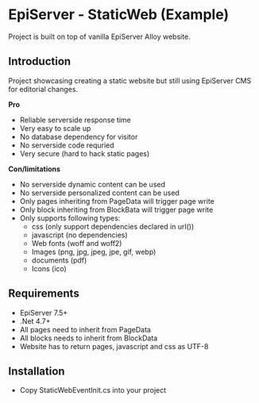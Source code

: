 # EpiServer - StaticWeb (Example)

Project is built on top of vanilla EpiServer Alloy website.

## Introduction ##

Project showcasing creating a static website but still using EpiServer CMS for editorial changes.

**Pro**

- Reliable serverside response time
- Very easy to scale up
- No database dependency for visitor
- No serverside code requried
- Very secure (hard to hack static pages)

**Con/limitations**

- No serverside dynamic content can be used
- No serverside personalized content can be used
- Only pages inheriting from PageData will trigger page write
- Only block inheriting from BlockBata will trigger page write
- Only supports following types:
  - css (only support dependencies declared in url())
  - javascript (no dependencies)
  - Web fonts (woff and woff2)
  - Images (png, jpg, jpeg, jpe, gif, webp)
  - documents (pdf)
  - Icons (ico)

## Requirements ##

- EpiServer 7.5+
- .Net 4.7+
- All pages need to inherit from PageData
- All blocks needs to inherit from BlockData
- Website has to return pages, javascript and css as UTF-8


## Installation ##

- Copy StaticWebEventInit.cs into your project

 
